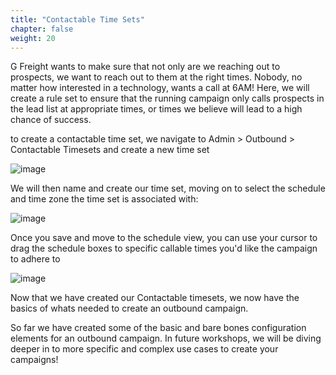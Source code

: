 ```yaml
---
title: "Contactable Time Sets"
chapter: false
weight: 20
---
```


G Freight wants to make sure that not only are we reaching out to prospects, we want to reach out to them at the right times. Nobody, no matter how interested in a technology, wants a call at 6AM! Here, we will create a rule set to ensure that the running campaign only calls prospects in the lead list at appropriate times, or times we believe will lead to a high chance of success.

to create a contactable time set, we navigate to Admin > Outbound > Contactable Timesets and create a new time set


![image](/images/createtimeset.png)

We will then name and create our time set, moving on to select the schedule and time zone the time set is associated with:

![image](/images/nametimeset.png)

Once you save and move to the schedule view, you can use your cursor to drag the schedule boxes to specific callable times you'd like the campaign to adhere to

![image](/images/timesets.png)

Now that we have created our Contactable timesets, we now have the basics of whats needed to create an outbound campaign.

So far we have created some of the basic and bare bones configuration elements for an outbound campaign. In future workshops, we will be diving deeper in to more specific and complex use cases to create your campaigns!